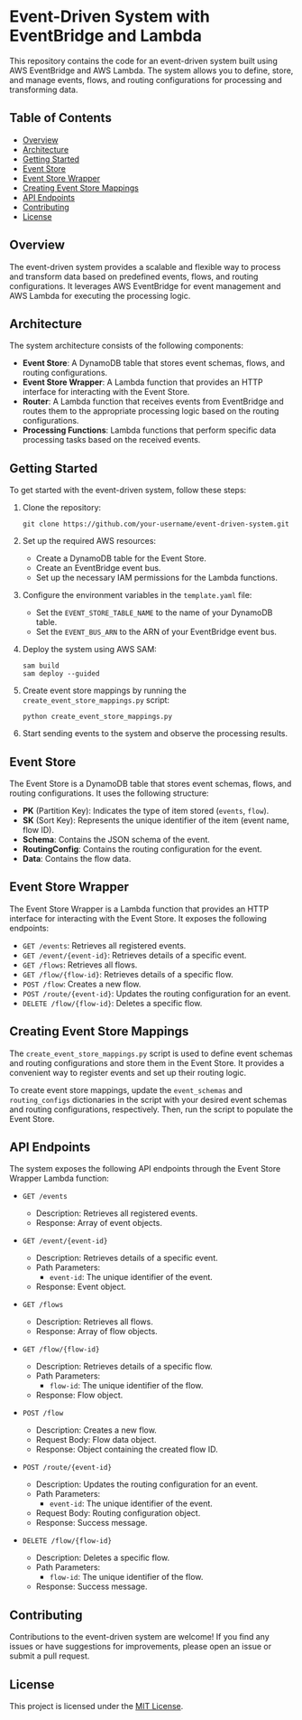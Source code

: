 # Event-Driven System with EventBridge and Lambda

This repository contains the code for an event-driven system built using AWS EventBridge and AWS Lambda. The system allows you to define, store, and manage events, flows, and routing configurations for processing and transforming data.

## Table of Contents

- [Overview](#overview)
- [Architecture](#architecture)
- [Getting Started](#getting-started)
- [Event Store](#event-store)
- [Event Store Wrapper](#event-store-wrapper)
- [Creating Event Store Mappings](#creating-event-store-mappings)
- [API Endpoints](#api-endpoints)
- [Contributing](#contributing)
- [License](#license)

## Overview

The event-driven system provides a scalable and flexible way to process and transform data based on predefined events, flows, and routing configurations. It leverages AWS EventBridge for event management and AWS Lambda for executing the processing logic.

## Architecture

The system architecture consists of the following components:

- **Event Store**: A DynamoDB table that stores event schemas, flows, and routing configurations.
- **Event Store Wrapper**: A Lambda function that provides an HTTP interface for interacting with the Event Store.
- **Router**: A Lambda function that receives events from EventBridge and routes them to the appropriate processing logic based on the routing configurations.
- **Processing Functions**: Lambda functions that perform specific data processing tasks based on the received events.

## Getting Started

To get started with the event-driven system, follow these steps:

1. Clone the repository:

   ```
   git clone https://github.com/your-username/event-driven-system.git
   ```

2. Set up the required AWS resources:
   - Create a DynamoDB table for the Event Store.
   - Create an EventBridge event bus.
   - Set up the necessary IAM permissions for the Lambda functions.

3. Configure the environment variables in the `template.yaml` file:
   - Set the `EVENT_STORE_TABLE_NAME` to the name of your DynamoDB table.
   - Set the `EVENT_BUS_ARN` to the ARN of your EventBridge event bus.

4. Deploy the system using AWS SAM:

   ```
   sam build
   sam deploy --guided
   ```

5. Create event store mappings by running the `create_event_store_mappings.py` script:

   ```
   python create_event_store_mappings.py
   ```

6. Start sending events to the system and observe the processing results.

## Event Store

The Event Store is a DynamoDB table that stores event schemas, flows, and routing configurations. It uses the following structure:

- **PK** (Partition Key): Indicates the type of item stored (`events`, `flow`).
- **SK** (Sort Key): Represents the unique identifier of the item (event name, flow ID).
- **Schema**: Contains the JSON schema of the event.
- **RoutingConfig**: Contains the routing configuration for the event.
- **Data**: Contains the flow data.

## Event Store Wrapper

The Event Store Wrapper is a Lambda function that provides an HTTP interface for interacting with the Event Store. It exposes the following endpoints:

- `GET /events`: Retrieves all registered events.
- `GET /event/{event-id}`: Retrieves details of a specific event.
- `GET /flows`: Retrieves all flows.
- `GET /flow/{flow-id}`: Retrieves details of a specific flow.
- `POST /flow`: Creates a new flow.
- `POST /route/{event-id}`: Updates the routing configuration for an event.
- `DELETE /flow/{flow-id}`: Deletes a specific flow.

## Creating Event Store Mappings

The `create_event_store_mappings.py` script is used to define event schemas and routing configurations and store them in the Event Store. It provides a convenient way to register events and set up their routing logic.

To create event store mappings, update the `event_schemas` and `routing_configs` dictionaries in the script with your desired event schemas and routing configurations, respectively. Then, run the script to populate the Event Store.

## API Endpoints

The system exposes the following API endpoints through the Event Store Wrapper Lambda function:

- `GET /events`
  - Description: Retrieves all registered events.
  - Response: Array of event objects.

- `GET /event/{event-id}`
  - Description: Retrieves details of a specific event.
  - Path Parameters:
    - `event-id`: The unique identifier of the event.
  - Response: Event object.

- `GET /flows`
  - Description: Retrieves all flows.
  - Response: Array of flow objects.

- `GET /flow/{flow-id}`
  - Description: Retrieves details of a specific flow.
  - Path Parameters:
    - `flow-id`: The unique identifier of the flow.
  - Response: Flow object.

- `POST /flow`
  - Description: Creates a new flow.
  - Request Body: Flow data object.
  - Response: Object containing the created flow ID.

- `POST /route/{event-id}`
  - Description: Updates the routing configuration for an event.
  - Path Parameters:
    - `event-id`: The unique identifier of the event.
  - Request Body: Routing configuration object.
  - Response: Success message.

- `DELETE /flow/{flow-id}`
  - Description: Deletes a specific flow.
  - Path Parameters:
    - `flow-id`: The unique identifier of the flow.
  - Response: Success message.

## Contributing

Contributions to the event-driven system are welcome! If you find any issues or have suggestions for improvements, please open an issue or submit a pull request.

## License

This project is licensed under the [MIT License](LICENSE).
